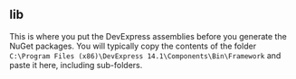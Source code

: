 ## lib
This is where you put the DevExpress assemblies before you generate the NuGet packages. You will typically copy the contents of the folder `C:\Program Files (x86)\DevExpress 14.1\Components\Bin\Framework` and paste it here, including sub-folders.
